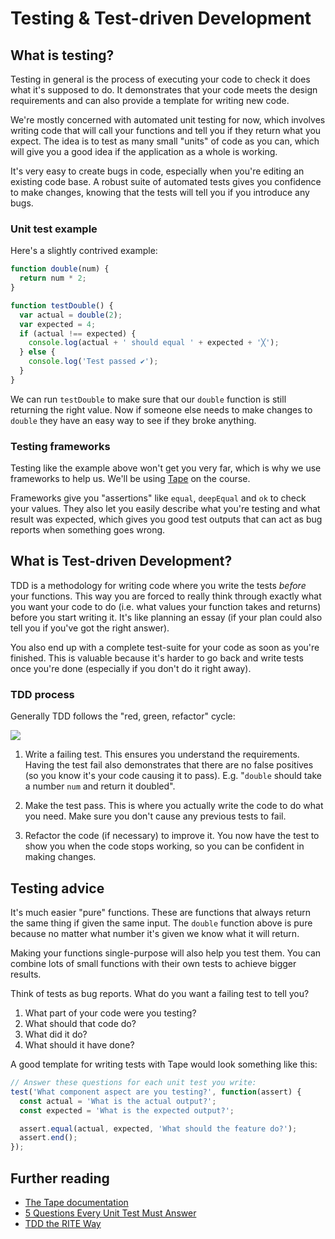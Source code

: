 # Testing & Test-driven Development

## What is testing?

Testing in general is the process of executing your code to check it does what it's supposed to do. It demonstrates that your code meets the design requirements and can also provide a template for writing new code.

We're mostly concerned with automated unit testing for now, which involves writing code that will call your functions and tell you if they return what you expect. The idea is to test as many small "units" of code as you can, which will give you a good idea if the application as a whole is working.

It's very easy to create bugs in code, especially when you're editing an existing code base. A robust suite of automated tests gives you confidence to make changes, knowing that the tests will tell you if you introduce any bugs.

### Unit test example

Here's a slightly contrived example:

```js
function double(num) {
  return num * 2;
}

function testDouble() {
  var actual = double(2);
  var expected = 4;
  if (actual !== expected) {
    console.log(actual + ' should equal ' + expected + '╳');
  } else {
    console.log('Test passed ✔︎');
  }
}
```

We can run `testDouble` to make sure that our `double` function is still returning the right value. Now if someone else needs to make changes to `double` they have an easy way to see if they broke anything.

### Testing frameworks

Testing like the example above won't get you very far, which is why we use frameworks to help us. We'll be using [Tape](https://github.com/substack/tape) on the course.

Frameworks give you "assertions" like `equal`, `deepEqual` and `ok` to check your values. They also let you easily describe what you're testing and what result was expected, which gives you good test outputs that can act as bug reports when something goes wrong.

## What is Test-driven Development?

TDD is a methodology for writing code where you write the tests _before_ your functions. This way you are forced to really think through exactly what you want your code to do (i.e. what values your function takes and returns) before you start writing it. It's like planning an essay (if your plan could also tell you if you've got the right answer).

You also end up with a complete test-suite for your code as soon as you're finished. This is valuable because it's harder to go back and write tests once you're done (especially if you don't do it right away).

### TDD process

Generally TDD follows the "red, green, refactor" cycle:

![](https://user-images.githubusercontent.com/9408641/27683709-e1c5e8c0-5cbe-11e7-99a4-215a5dae63f1.png)

1. Write a failing test. This ensures you understand the requirements. Having the test fail also demonstrates that there are no false positives (so you know it's your code causing it to pass). E.g. "`double` should take a number `num` and return it doubled".

2. Make the test pass. This is where you actually write the code to do what you need. Make sure you don't cause any previous tests to fail.

3. Refactor the code (if necessary) to improve it. You now have the test to show you when the code stops working, so you can be confident in making changes.

## Testing advice

It's much easier "pure" functions. These are functions that always return the same thing if given the same input. The `double` function above is pure because no matter what number it's given we know what it will return.

Making your functions single-purpose will also help you test them. You can combine lots of small functions with their own tests to achieve bigger results.

Think of tests as bug reports. What do you want a failing test to tell you?

1. What part of your code were you testing?
2. What should that code do?
3. What did it do?
4. What should it have done?

A good template for writing tests with Tape would look something like this:

```js
// Answer these questions for each unit test you write:
test('What component aspect are you testing?', function(assert) {
  const actual = 'What is the actual output?';
  const expected = 'What is the expected output?';

  assert.equal(actual, expected, 'What should the feature do?');
  assert.end();
});
```

## Further reading

+ [The Tape documentation](https://github.com/substack/tape)
+ [5 Questions Every Unit Test Must Answer](https://medium.com/javascript-scene/what-every-unit-test-needs-f6cd34d9836d)
+ [TDD the RITE Way](https://medium.com/javascript-scene/tdd-the-rite-way-53c9b46f45e3)
